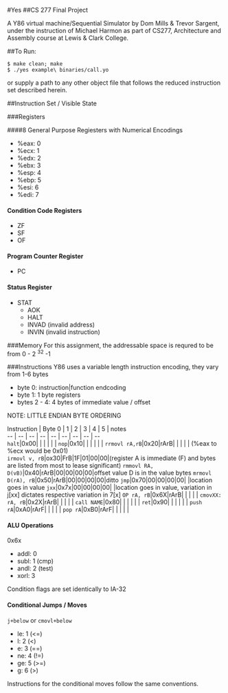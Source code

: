 #Yes
##CS 277 Final Project

A Y86 virtual machine/Sequential Simulator by Dom Mills & Trevor Sargent, under the instruction of Michael Harmon as part of CS277, Architecture and Assembly course at Lewis & Clark College. 


##To Run:
```
$ make clean; make
$ ./yes example\ binaries/call.yo
```
or supply a path to any other object file that follows the reduced instruction set described herein. 

##Instruction Set / Visible State

###Registers

####8 General Purpose Regiesters with Numerical Encodings
- %eax: 0
- %ecx: 1
- %edx: 2
- %ebx: 3
- %esp: 4
- %ebp: 5
- %esi: 6
- %edi: 7

#### Condition Code Registers
- ZF
- SF 
- OF 

#### Program Counter Register
- PC

#### Status Register
- STAT 
	- AOK
	- HALT
	- INVAD (invalid address)
	- INVIN (invalid instruction)


###Memory
For this assignment, the addressable space is requred to be from 0 - 2 <sup>32</sup> -1

###Instructions
Y86 uses a variable length instruction encoding, they vary from 1-6 bytes 

- byte 0: instruction|function endcoding
- byte 1: 1 byte registers   
- bytes 2 - 4: 4 bytes of immediate value / offset 

NOTE: LITTLE ENDIAN BYTE ORDERING

Instruction | Byte 0 | 1 | 2 | 3 | 4 | 5 | notes   
-- | -- | -- | -- | -- | -- | -- | -- | --   
`halt`|0x00| | | | | | 
`nop`|0x10| | | | | | 
`rrmovl rA,rB`|0x20|rArB| | | | | (%eax to %ecx would be 0x01)   
`irmovl v, rB`|ox30|FrB|1F|01|00|00|(register A is immediate (F) and bytes are listed from most to lease significant)
`rmmovl RA, D(vB)`|0x40|rArB|00|00|00|00|offset value D is in the value bytes
`mrmovl D(rA), rB`|0x50|rArB|00|00|00|00|ditto
`jmp`|0x70|00|00|00|00| |location goes in value
`jxx`|0x7x|00|00|00|00| |location goes in value, variation in j[xx] dictates respective variation in 7[x] 
`OP rA, rB`|0x6X|rArB| | | | | 
`cmovXX: rA, rB`|0x2X|rArB| | | | | 
`call NAME`|0x80| | | | | | 
`ret`|0x90| | | | | | 
`push rA`|0xA0|rArF| | | | | 
`pop rA`|0xB0|rArF| | | | | 

#### ALU Operations
0x6x

- addl: 0
- subl: 1 (cmp)
- andl: 2 (test)
- xorl: 3

Condition flags are set identically to IA-32   

#### Conditional Jumps / Moves
`j+below` or `cmovl+below`

- le: 1 (<=)
- l: 2 (<)
- e: 3 (==)
- ne: 4 (!=)
- ge: 5 (>=)
- g: 6 (>)

Instructions for the conditional moves follow the same conventions. 
